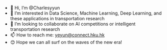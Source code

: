 - 👋 Hi, I’m @Charlesyyun
- 👀 I’m interested in Data Science, Machine Learning, Deep Learning, and these applications in transportation research
- 💞️ I’m looking to collaborate on AI competitions or intelligent transportation research
- 📫 How to reach me: yeyun@connect.hku.hk
- 😊 Hope we can all surf on the waves of the new era!
<!---
Charlesyyun/Charlesyyun is a ✨ special ✨ repository because its `README.md` (this file) appears on your GitHub profile.
You can click the Preview link to take a look at your changes.
--->
